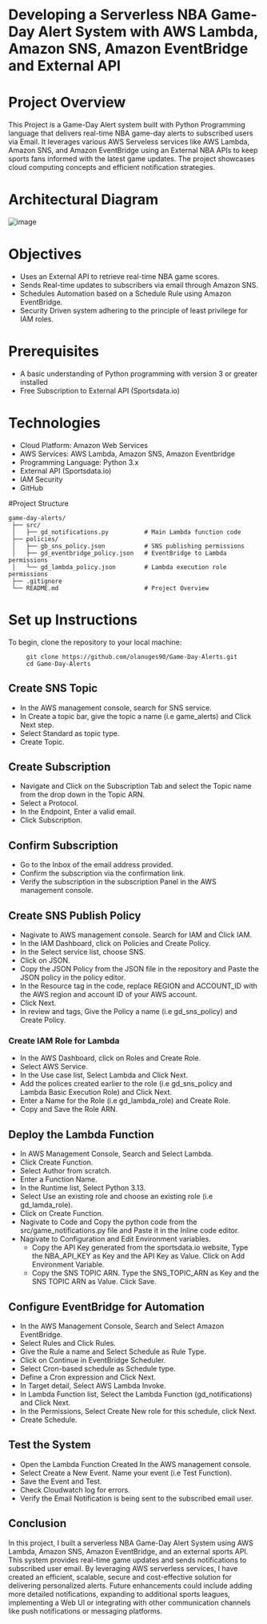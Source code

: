 # Developing a Serverless NBA Game-Day Alert System with AWS Lambda, Amazon SNS, Amazon EventBridge and External API
# Project Overview
This Project is a Game-Day Alert system built with Python Programming language that delivers real-time NBA game-day alerts to subscribed users via Email. It leverages various AWS Serveless services like AWS Lambda, Amazon SNS, and Amazon EventBridge using an External NBA APIs to keep sports fans informed with the latest game updates. The project showcases cloud computing concepts and efficient notification strategies.


# Architectural Diagram
![image](https://github.com/user-attachments/assets/b48223fe-2806-4f74-b45b-60f92986076d)


 # Objectives
 - Uses an External API to retrieve real-time NBA game scores.
 - Sends Real-time updates to subscribers via email through Amazon SNS.
 - Schedules Automation based on a Schedule Rule using Amazon EventBridge.
 - Security Driven system adhering to the principle of least privilege for IAM roles.

# Prerequisites
- A basic understanding of Python programming with version 3 or greater installed
- Free Subscription to External API (Sportsdata.io)

# Technologies
- Cloud Platform: Amazon Web Services
- AWS Services: AWS Lambda, Amazon SNS, Amazon Eventbridge
- Programming Language: Python 3.x
- External API (Sportsdata.io)
- IAM Security
- GitHub

#Project Structure
  
    game-day-alerts/
     ├── src/
     │   ├── gd_notifications.py          # Main Lambda function code
     ├── policies/
     │   ├── gb_sns_policy.json           # SNS publishing permissions
     │   ├── gd_eventbridge_policy.json   # EventBridge to Lambda permissions
     │   └── gd_lambda_policy.json        # Lambda execution role permissions
     ├── .gitignore
     └── README.md                        # Project Overview

  # Set up Instructions
  To begin, clone the repository to your local machine:
         
         git clone https://github.com/olanuges90/Game-Day-Alerts.git
         cd Game-Day-Alerts
  ## Create SNS Topic
 - In the AWS management console, search for SNS service.
 - In Create a topic bar, give the topic a name (i.e game_alerts) and Click Next step.
 - Select Standard as topic type.
 -  Create Topic.
 ## Create Subscription
 - Navigate and Click on the Subscription Tab and select the Topic name from the drop down in the Topic ARN.
 - Select a Protocol.
 - In the Endpoint, Enter a valid email.
 - Click Subscription.
## Confirm Subscription
- Go to the Inbox of the email address provided.
- Confirm the subscription via the confirmation link.
- Verify the subscription in the subscription Panel in the AWS management console.
## Create SNS Publish Policy
- Nagivate to AWS management console. Search for IAM and Click IAM.
- In the IAM Dashboard, click on Policies and Create Policy.
- In the Select service list, choose SNS.
- Click on JSON.
- Copy the JSON Policy from the JSON file in the repository and Paste the JSON policy in the policy editor.
- In the Resource tag in the code, replace REGION and ACCOUNT_ID with the AWS region and account ID of your AWS account.
- Click Next.
- In review and tags, Give the Policy a name (i.e gd_sns_policy) and Create Policy.
### Create IAM Role for Lambda
- In the AWS Dashboard, click on Roles and Create Role.
- Select AWS Service.
- In the Use case list, Select Lambda and Click Next.
- Add the polices created earlier to the role (i.e gd_sns_policy and Lambda Basic Execution Role) and Click Next.
- Enter a Name for the Role (i.e gd_lambda_role) and Create Role.
- Copy and Save the Role ARN.
## Deploy the Lambda Function
- In AWS Management Console, Search and Select Lambda.
- Click Create Function.
- Select Author from scratch.
- Enter a Function Name.
- In the Runtime list, Select Python 3.13.
- Select Use an existing role and choose an existing role (i.e gd_lamda_role).
- Click on Create Function.
- Nagivate to Code and Copy the python code from the src/game_notifications.py file and Paste it in the Inline code editor.
- Nagivate to Configuration and Edit Environment variables.
  - Copy the API Key generated from the sportsdata.io website, Type the NBA_API_KEY as Key and the API Key as Value. Click on Add Environment Variable.
  - Copy the SNS TOPIC ARN. Type the SNS_TOPIC_ARN as Key and the SNS TOPIC ARN as Value. Click Save.
 ## Configure EventBridge for Automation
 - In the AWS Management Console, Search and Select Amazon EventBridge.
 - Select Rules and Click Rules.
 - Give the Rule a name and Select Schedule as Rule Type.
 - Click on Continue in EventBridge Scheduler.
 - Select Cron-based schedule as Schedule type.
 - Define a Cron expression and Click Next.
 - In Target detail, Select AWS Lambda Invoke.
 - In Lambda Function list, Select the Lambda Function (gd_notifications) and Click Next.
 - In the Permissions, Select Create New role for this schedule, click Next.
 - Create Schedule.
  ## Test the System
 - Open the Lambda Function Created In the AWS management console.
 - Select Create a New Event. Name your event (i.e Test Function).
 - Save the Event and Test.
 - Check Cloudwatch log for errors.
 - Verify the Email Notification is being sent to the subscribed email user.
## Conclusion
In this project, I built a serverless NBA Game-Day Alert System using AWS Lambda, Amazon SNS, Amazon EventBridge, and an external sports API. This system provides real-time game updates and sends notifications to subscribed user email. By leveraging AWS serverless services, I have created an efficient, scalable, secure and cost-effective solution for delivering personalized alerts. 
Future enhancements could include adding more detailed notifications, expanding to additional sports leagues, implementing a Web UI or integrating with other communication channels like push notifications or messaging platforms.
    
  
